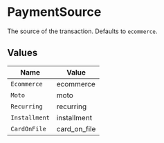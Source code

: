 # PaymentSource

The source of the transaction. Defaults to `ecommerce`.


## Values

| Name          | Value         |
| ------------- | ------------- |
| `Ecommerce`   | ecommerce     |
| `Moto`        | moto          |
| `Recurring`   | recurring     |
| `Installment` | installment   |
| `CardOnFile`  | card_on_file  |
